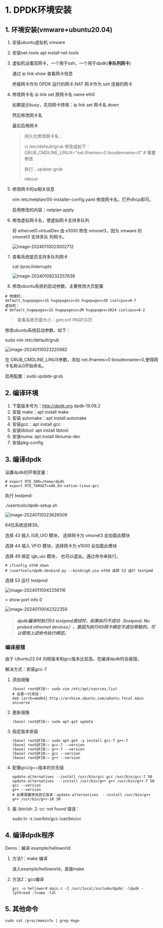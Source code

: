 # 1. DPDK环境安装

## 1. 环境安装(vmware+ubuntu20.04)

1. 安装ubuntu虚拟机 vmware

2. 安装net-tools apt install net-tools

3. 虚拟机设置双网卡，一个用于ssh，一个用于dpdk(**多队列网卡**)

   通过 ip link show 查看网卡信息

   桥接网卡作为 DPDK 运行的网卡;NAT 网卡作为 ssh 连接的网卡

4. 修改网卡名 ip link set 原网卡名 name eth0

   如果提示busy，先将网卡停用：ip link set 网卡名 down

   然后修改网卡名

   最后启用网卡

   > 持久化修改网卡名：
   >
   > vi /etc/default/grub 修改成如下：
   > GRUB_CMDLINE_LINUX="net.ifnames=0 biosdevname=0"  # 需要修改
   >
   > 执行：update-grub
   >
   > reboot

5. 修改网卡的ip相关信息

   vim /etc/netplan/00-installer-config.yaml   修改网卡名，打开dhcp即可。

   启用修改的内容：netplan apply

6. 修改虚拟网卡名，使虚拟网卡支持多队列

   将 ethernet0.virtualDev 由 e1000 修改 vmxnet3，因为 vmware 的 vmxnet3 支持多队 列网卡。

   ![image-20240110023002712](C:\Users\crazi\AppData\Roaming\Typora\typora-user-images\image-20240110023002712.png)

7. 查看系统是否支持多队列网卡

   cat /proc/interrupts

   ![image-20240109232257636](C:\Users\crazi\AppData\Roaming\Typora\typora-user-images\image-20240109232257636.png)

8. 修改ubuntu系统的启动参数，主要修改大页配置

```
# 物理机:
default_hugepages=1G hugepagesz=1G hugepages=20 isolcpus=0-7
虚拟机：
# default_hugepages=1G hugepagesz=2M hugepages=1024 isolcpus=0-2
```

> 查看系统页面大小：getconf PAGESIZE

修改ubuntu系统启动参数，如下：

sudo vim /etc/default/grub

![image-20240110023220682](C:\Users\crazi\AppData\Roaming\Typora\typora-user-images\image-20240110023220682.png)

在 GRUB_CMDLINE_LINUX参数，添加 net.ifnames=0 biosdevname=0,使得网卡名称从0开始命名。

启用配置：sudo update-grub

## 2. 编译环境

1. 下载版本号为：http://dpdk.org dpdk-19.08.2
2. 安装 make：apt install make
3. 安装 automake：apt install automake
4. 安装gcc：apt install gcc
5. 安装libtool: apt install libtool
6. 安装numa: apt install libnuma-dev
7. 安装pkg-config

## 3. 编译dpdk

设置dpdk的环境变量：

```
# export RTE_SDK=/home/dpdk
# export RTE_TARGET=x86_64-native-linux-gcc
```

执行 testpmd:

./usertools/dpdk-setup.sh

![image-20240110023626509](C:\Users\crazi\AppData\Roaming\Typora\typora-user-images\image-20240110023626509.png)

64位系统选择39。

选择 43 插入 IGB_UIO 模块， 选择网卡为 vmxnet3 会加载此模块 

选择 44 插入 VFIO 模块，选择网卡为 e1000 会加载此模块 

选择 49 绑定 igb_uio 模块， 也可以退出，通过命令来执行。

```
# ifconfig eth0 down 
# /usertools/dpdk-devbind.py --bind=igb_uio eth0 选择 53 运行 testpmd
```

选择 53 运行 testpmd

![image-20240110042256116](C:\Users\crazi\AppData\Roaming\Typora\typora-user-images\image-20240110042256116.png)

\> show port info 0

![image-20240110042322359](C:\Users\crazi\AppData\Roaming\Typora\typora-user-images\image-20240110042322359.png)

> ##### dpdk编译时执行53 testpmd测试时，如果执行不成功（testpmd: No probed ethernet devices），是因为执行49网卡绑定不成功导致的。可以使用上述命令执行绑定。

### 编译报错

由于 Ubuntu22.04 内核版本和gcc版本比较高，在编译dpdk时会报错。

解决方式：安装gcc-7

1. 添加镜像

   ```
   (base) root@FIB:~ sudo vim /etc/apt/sources.list
   # 在第一行添加：
   deb [arch=amd64] http://archive.ubuntu.com/ubuntu focal main universe
   ```

2. 更新镜像

   ```
   (base) root@FIB:~ sudo apt-get update
   ```

3. 指定版本安装

   ```
   (base) root@FIB:~ sudo apt-get -y install gcc-7 g++-7
   (base) root@FIB:~ gcc-7 --version
   (base) root@FIB:~ g++-7 --version
   (base) root@FIB:~ gcc --version
   (base) root@FIB:~ g++ --version
   ```

4. 配置gcc/g++版本的优先级

   ```
   update-alternatives --install /usr/bin/gcc gcc /usr/bin/gcc-7 50
   update-alternatives  --install /usr/bin/g++ g++ /usr/bin/g++-7 50
   gcc --version
   g++ --version
   # 如果需要修改其它版本：update-alternatives  --install /usr/bin/g++ g++ /usr/bin/g++-10 30
   ```

5. 报 /bin/sh: 2: cc: not found 错误：

   sudo ln -s /usr/bin/gcc /usr/bin/cc

## 4. 编译dpdk程序

Demo：编译 example/helloworld

1. 方法1：make 编译

   进入example/helloworld，直接make

2. 方法2：gcc编译

   ```shell
   gcc -o helloword main.c -I /usr/local/include/dpdk/ -ldpdk -lpthread -lnuma -ldl
   ```

## 5. 其他命令

```
sudo cat /proc/meminfo | grep Huge
```

